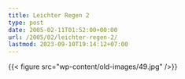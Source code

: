 ```yaml
---
title: Leichter Regen 2
type: post
date: 2005-02-11T01:52:00+00:00
url: /2005/02/leichter-regen-2/
lastmod: 2023-09-10T19:14:12+07:00
---
```

{{< figure src="wp-content/old-images/49.jpg" />}}
